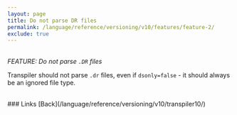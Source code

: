 ```yaml
---
layout: page
title: Do not parse DR files
permalink: /language/reference/versioning/v10/features/feature-2/
exclude: true
---
```

<br>_FEATURE: Do not parse `.DR` files_<br>

Transpiler should not parse `.dr` files, even if `dsonly=false` - it should always be an ignored file type.

<br>
### Links
[Back](/language/reference/versioning/v10/transpiler10/)